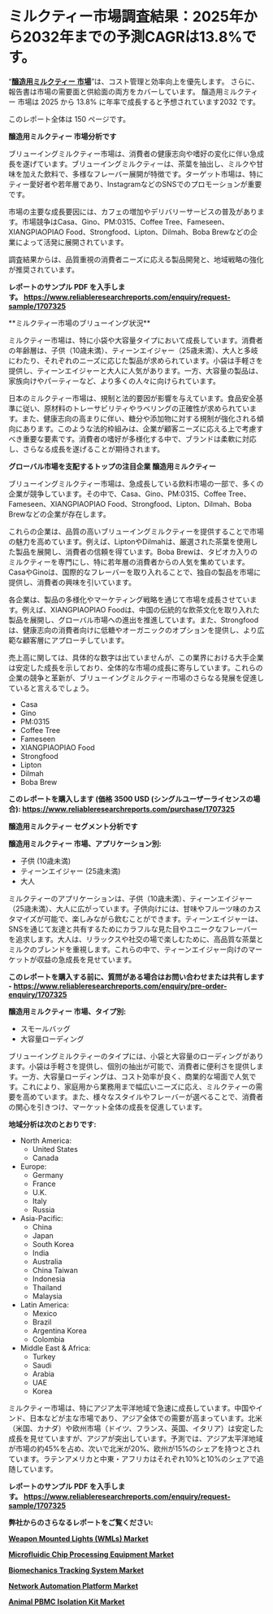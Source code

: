 <p><h1>ミルクティー市場調査結果：2025年から2032年までの予測CAGRは13.8%です。</h1></p><p>&ldquo;<strong><a href="https://www.reliableresearchreports.com/brewing-milk-tea-r1707325?utm_campaign=110&utm_medium=9&utm_source=Github&utm_content=ia&utm_term=13032025&utm_id=brewing-milk-tea">醸造用ミルクティー 市場</a></strong>&rdquo;は、コスト管理と効率向上を優先します。 さらに、報告書は市場の需要面と供給面の両方をカバーしています。 醸造用ミルクティー 市場は 2025 から 13.8% に年率で成長すると予想されています2032 です。</p>
<p>このレポート全体は 150 ページです。</p>
<p><strong>醸造用ミルクティー 市場分析です</strong></p>
<p><p>ブリューイングミルクティー市場は、消費者の健康志向や嗜好の変化に伴い急成長を遂げています。ブリューイングミルクティーは、茶葉を抽出し、ミルクや甘味を加えた飲料で、多様なフレーバー展開が特徴です。ターゲット市場は、特にティー愛好者や若年層であり、InstagramなどのSNSでのプロモーションが重要です。  </p><p>市場の主要な成長要因には、カフェの増加やデリバリーサービスの普及があります。市場競争はCasa、Gino、PM:0315、Coffee Tree、Fameseen、XIANGPIAOPIAO Food、Strongfood、Lipton、Dilmah、Boba Brewなどの企業によって活発に展開されています。  </p><p>調査結果からは、品質重視の消費者ニーズに応える製品開発と、地域戦略の強化が推奨されています。</p></p>
<p><strong>レポートのサンプル PDF を入手します。&nbsp;<a href="https://www.reliableresearchreports.com/enquiry/request-sample/1707325?utm_campaign=110&utm_medium=9&utm_source=Github&utm_content=ia&utm_term=13032025&utm_id=brewing-milk-tea">https://www.reliableresearchreports.com/enquiry/request-sample/1707325</a></strong></p>
<p><p>**ミルクティー市場のブリューイング状況**</p><p>ミルクティー市場は、特に小袋や大容量タイプにおいて成長しています。消費者の年齢層は、子供（10歳未満）、ティーンエイジャー（25歳未満）、大人と多岐にわたり、それぞれのニーズに応じた製品が求められています。小袋は手軽さを提供し、ティーンエイジャーと大人に人気があります。一方、大容量の製品は、家族向けやパーティーなど、より多くの人々に向けられています。</p><p>日本のミルクティー市場は、規制と法的要因が影響を与えています。食品安全基準に従い、原材料のトレーサビリティやラベリングの正確性が求められています。また、健康志向の高まりに伴い、糖分や添加物に対する規制が強化される傾向にあります。このような法的枠組みは、企業が顧客ニーズに応える上で考慮すべき重要な要素です。消費者の嗜好が多様化する中で、ブランドは柔軟に対応し、さらなる成長を遂げることが期待されます。</p></p>
<p><strong>グローバル市場を支配するトップの注目企業 醸造用ミルクティー</strong></p>
<p><p>ブリューイングミルクティー市場は、急成長している飲料市場の一部で、多くの企業が競争しています。その中で、Casa、Gino、PM:0315、Coffee Tree、Fameseen、XIANGPIAOPIAO Food、Strongfood、Lipton、Dilmah、Boba Brewなどの企業が存在します。</p><p>これらの企業は、品質の高いブリューイングミルクティーを提供することで市場の魅力を高めています。例えば、LiptonやDilmahは、厳選された茶葉を使用した製品を展開し、消費者の信頼を得ています。Boba Brewは、タピオカ入りのミルクティーを専門にし、特に若年層の消費者からの人気を集めています。CasaやGinoは、国際的なフレーバーを取り入れることで、独自の製品を市場に提供し、消費者の興味を引いています。</p><p>各企業は、製品の多様化やマーケティング戦略を通じて市場を成長させています。例えば、XIANGPIAOPIAO Foodは、中国の伝統的な飲茶文化を取り入れた製品を展開し、グローバル市場への進出を推進しています。また、Strongfoodは、健康志向の消費者向けに低糖やオーガニックのオプションを提供し、より広範な顧客層にアプローチしています。</p><p>売上高に関しては、具体的な数字は出ていませんが、この業界における大手企業は安定した成長を示しており、全体的な市場の成長に寄与しています。これらの企業の競争と革新が、ブリューイングミルクティー市場のさらなる発展を促進していると言えるでしょう。</p></p>
<p><ul><li>Casa</li><li>Gino</li><li>PM:0315</li><li>Coffee Tree</li><li>Fameseen</li><li>XIANGPIAOPIAO Food</li><li>Strongfood</li><li>Lipton</li><li>Dilmah</li><li>Boba Brew</li></ul></p>
<p><strong>このレポートを購入します (価格 3500 USD (シングルユーザーライセンスの場合):&nbsp;<a href="https://www.reliableresearchreports.com/purchase/1707325?utm_campaign=110&utm_medium=9&utm_source=Github&utm_content=ia&utm_term=13032025&utm_id=brewing-milk-tea">https://www.reliableresearchreports.com/purchase/1707325</a></strong></p>
<p><strong>醸造用ミルクティー セグメント分析です</strong></p>
<p><strong>醸造用ミルクティー 市場、アプリケーション別:</strong></p>
<p><ul><li>子供 (10歳未満)</li><li>ティーンエイジャー (25歳未満)</li><li>大人</li></ul></p>
<p><p>ミルクティーのアプリケーションは、子供（10歳未満）、ティーンエイジャー（25歳未満）、大人に広がっています。子供向けには、甘味やフルーツ味のカスタマイズが可能で、楽しみながら飲むことができます。ティーンエイジャーは、SNSを通じて友達と共有するためにカラフルな見た目やユニークなフレーバーを追求します。大人は、リラックスや社交の場で楽しむために、高品質な茶葉とミルクのブレンドを重視します。これらの中で、ティーンエイジャー向けのマーケットが収益の急成長を見せています。</p></p>
<p><strong>このレポートを購入する前に、質問がある場合はお問い合わせまたは共有します - <a href="https://www.reliableresearchreports.com/enquiry/pre-order-enquiry/1707325?utm_campaign=110&utm_medium=9&utm_source=Github&utm_content=ia&utm_term=13032025&utm_id=brewing-milk-tea">https://www.reliableresearchreports.com/enquiry/pre-order-enquiry/1707325</a></strong></p>
<p><strong>醸造用ミルクティー 市場、タイプ別:</strong></p>
<p><ul><li>スモールバッグ</li><li>大容量ローディング</li></ul></p>
<p><p>ブリューイングミルクティーのタイプには、小袋と大容量のローディングがあります。小袋は手軽さを提供し、個別の抽出が可能で、消費者に便利さを提供します。一方、大容量ローディングは、コスト効率が良く、商業的な場面で人気です。これにより、家庭用から業務用まで幅広いニーズに応え、ミルクティーの需要を高めています。また、様々なスタイルやフレーバーが選べることで、消費者の関心を引きつけ、マーケット全体の成長を促進しています。</p></p>
<p><strong>地域分析は次のとおりです:</strong></p>
<p><ul>
    <li>
        North America:
        <ul>
            <li>United States</li>
            <li>Canada</li>
        </ul>
    </li>
    <li>
        Europe:
        <ul>
            <li>Germany</li>
            <li>France</li>
            <li>U.K.</li>
            <li>Italy</li>
            <li>Russia</li>
        </ul>
    </li>
    <li>
        Asia-Pacific:
        <ul>
            <li>China</li>
            <li>Japan</li>
            <li>South Korea</li>
            <li>India</li>
            <li>Australia</li>
            <li>China Taiwan</li>
            <li>Indonesia</li>
            <li>Thailand</li>
            <li>Malaysia</li>
        </ul>
    </li>
    <li>
        Latin America:
        <ul>
            <li>Mexico</li>
            <li>Brazil</li>
            <li>Argentina Korea</li>
            <li>Colombia</li>
        </ul>
    </li>
    <li>
        Middle East & Africa:
        <ul>
            <li>Turkey</li>
            <li>Saudi</li>
            <li>Arabia</li>
            <li>UAE</li>
            <li>Korea</li>
        </ul>
    </li>
    </ul></p>
<p><p>ミルクティー市場は、特にアジア太平洋地域で急速に成長しています。中国やインド、日本などが主な市場であり、アジア全体での需要が高まっています。北米（米国、カナダ）や欧州市場（ドイツ、フランス、英国、イタリア）は安定した成長を見せていますが、アジアが突出しています。予測では、アジア太平洋地域が市場の約45%を占め、次いで北米が20%、欧州が15%のシェアを持つとされています。ラテンアメリカと中東・アフリカはそれぞれ10%と10%のシェアで追随しています。</p></p>
<p><strong>レポートのサンプル PDF を入手します。&nbsp;<a href="https://www.reliableresearchreports.com/enquiry/request-sample/1707325?utm_campaign=110&utm_medium=9&utm_source=Github&utm_content=ia&utm_term=13032025&utm_id=brewing-milk-tea">https://www.reliableresearchreports.com/enquiry/request-sample/1707325</a></strong></p>
<p><strong></strong></p>
<p><strong></strong></p>
<p><strong></strong></p>
<p><strong></strong></p>
<p><strong>弊社からのさらなるレポートをご覧ください:</strong></p>
<p><strong><p><a href="https://github.com/kimanyuzuga/Market-Research-Report-List-1/blob/main/weapon-mounted-lights-wmls-market.md?utm_campaign=110&utm_medium=9&utm_source=Github&utm_content=ia&utm_term=13032025&utm_id=brewing-milk-tea">Weapon Mounted Lights (WMLs) Market</a></p><p><a href="https://github.com/giardafshaxb/Market-Research-Report-List-1/blob/main/microfluidic-chip-processing-equipment-market.md?utm_campaign=110&utm_medium=9&utm_source=Github&utm_content=ia&utm_term=13032025&utm_id=brewing-milk-tea">Microfluidic Chip Processing Equipment Market</a></p><p><a href="https://github.com/naulasulakr0/Market-Research-Report-List-1/blob/main/biomechanics-tracking-system-market.md?utm_campaign=110&utm_medium=9&utm_source=Github&utm_content=ia&utm_term=13032025&utm_id=brewing-milk-tea">Biomechanics Tracking System Market</a></p><p><a href="https://github.com/haimamuirev8/Market-Research-Report-List-1/blob/main/network-automation-platform-market.md?utm_campaign=110&utm_medium=9&utm_source=Github&utm_content=ia&utm_term=13032025&utm_id=brewing-milk-tea">Network Automation Platform Market</a></p><p><a href="https://github.com/ludongfomban/Market-Research-Report-List-1/blob/main/animal-pbmc-isolation-kit-market.md?utm_campaign=110&utm_medium=9&utm_source=Github&utm_content=ia&utm_term=13032025&utm_id=brewing-milk-tea">Animal PBMC Isolation Kit Market</a></p></strong></p>